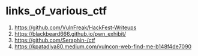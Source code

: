 # links_of_various_ctf

1. https://github.com/VulnFreak/HackFest-Writeups
2. https://blackbeard666.github.io/pwn_exhibit/
3. https://github.com/Seraphin-/ctf
4. https://kpatadiya80.medium.com/vulncon-web-find-me-b148f4de7090
